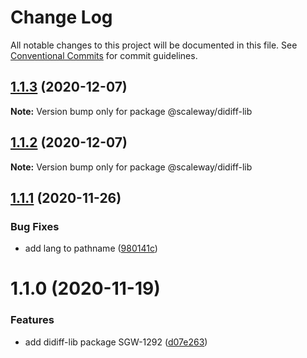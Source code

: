 # Change Log

All notable changes to this project will be documented in this file.
See [Conventional Commits](https://conventionalcommits.org) for commit guidelines.

## [1.1.3](https://github.com/scaleway/scaleway-lib/compare/@scaleway/didiff-lib@1.1.2...@scaleway/didiff-lib@1.1.3) (2020-12-07)

**Note:** Version bump only for package @scaleway/didiff-lib





## [1.1.2](https://github.com/scaleway/scaleway-lib/compare/@scaleway/didiff-lib@1.1.1...@scaleway/didiff-lib@1.1.2) (2020-12-07)

**Note:** Version bump only for package @scaleway/didiff-lib





## [1.1.1](https://github.com/scaleway/scaleway-lib/compare/@scaleway/didiff-lib@1.1.0...@scaleway/didiff-lib@1.1.1) (2020-11-26)


### Bug Fixes

* add lang to pathname ([980141c](https://github.com/scaleway/scaleway-lib/commit/980141c72336649628b4236ac089aa5f58f92192))





# 1.1.0 (2020-11-19)


### Features

* add didiff-lib package SGW-1292 ([d07e263](https://github.com/scaleway/scaleway-lib/commit/d07e2637c53d3c21209f99a3586dd8bd00b3f72e))
